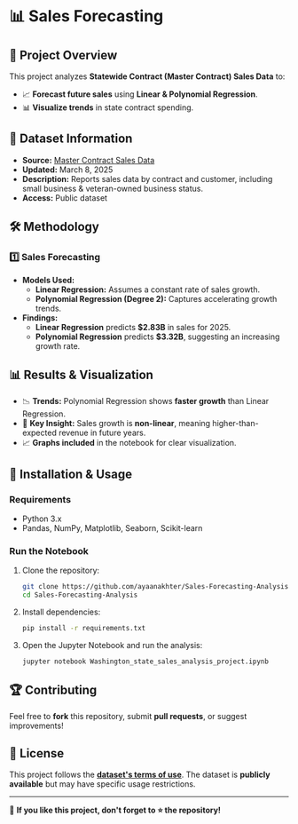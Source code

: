 # 📊 Sales Forecasting 

## 🚀 Project Overview
This project analyzes **Statewide Contract (Master Contract) Sales Data** to:
- 📈 **Forecast future sales** using **Linear & Polynomial Regression**.
- 📊 **Visualize trends** in state contract spending.

## 📂 Dataset Information
- **Source:** [Master Contract Sales Data](https://catalog.data.gov/dataset/master-contract-sales-data-by-customer-contract-vendor)
- **Updated:** March 8, 2025
- **Description:** Reports sales data by contract and customer, including small business & veteran-owned business status.
- **Access:** Public dataset

## 🛠️ Methodology
### **1️⃣ Sales Forecasting**
- **Models Used:**
  - **Linear Regression:** Assumes a constant rate of sales growth.
  - **Polynomial Regression (Degree 2):** Captures accelerating growth trends.
- **Findings:**
  - **Linear Regression** predicts **$2.83B** in sales for 2025.
  - **Polynomial Regression** predicts **$3.32B**, suggesting an increasing growth rate.

## 📊 Results & Visualization
- 📉 **Trends:** Polynomial Regression shows **faster growth** than Linear Regression.
- 📌 **Key Insight:** Sales growth is **non-linear**, meaning higher-than-expected revenue in future years.
- 📈 **Graphs included** in the notebook for clear visualization.

## 🔧 Installation & Usage
### **Requirements**
- Python 3.x
- Pandas, NumPy, Matplotlib, Seaborn, Scikit-learn

### **Run the Notebook**
1. Clone the repository:
   ```bash
   git clone https://github.com/ayaanakhter/Sales-Forecasting-Analysis.git
   cd Sales-Forecasting-Analysis
   ```
2. Install dependencies:
   ```bash
   pip install -r requirements.txt
   ```
3. Open the Jupyter Notebook and run the analysis:
   ```bash
   jupyter notebook Washington_state_sales_analysis_project.ipynb
   ```

## 🏆 Contributing
Feel free to **fork** this repository, submit **pull requests**, or suggest improvements!

## 📜 License
This project follows the **[dataset's terms of use](https://catalog.data.gov/dataset/master-contract-sales-data-by-customer-contract-vendor)**. The dataset is **publicly available** but may have specific usage restrictions.

---
🚀 **If you like this project, don't forget to ⭐ the repository!**

